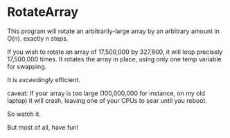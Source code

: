 # RotateArray

This program will rotate an arbitrarily-large array by an arbitrary amount in O(n).  exactly n steps.

If you wish to rotate an array of 17,500,000 by 327,800, it will loop precisely 17,500,000 times.
It rotates the array in place, using only one temp variable for swapping.

It is *exceedingly* efficient.

caveat: If your array is too large (100,000,000 for instance, on my old laptop) it will crash,
leaving one of your CPUs to sear until you reboot.

So watch it.

But most of all, have fun!
